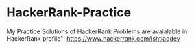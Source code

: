 # HackerRank-Practice
My Practice Solutions of HackerRank Problems are avaialable in HackerRank profile": https://www.hackerrank.com/ishtiaqdev

